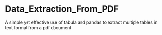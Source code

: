 # Data_Extraction_From_PDF
A simple yet effective use of tabula and pandas to extract multiple tables in text format from a pdf document
